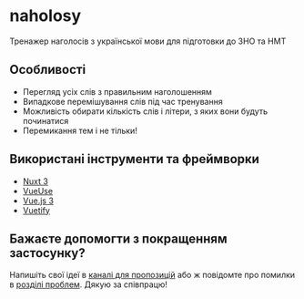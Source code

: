 # naholosy
Тренажер наголосів з української мови для підготовки до ЗНО та НМТ

## Особливості
- Перегляд усіх слів з правильним наголошенням
- Випадкове перемішування слів під час тренування
- Можливість обирати кількість слів і літери, з яких вони будуть починатися
- Перемикання тем і не тільки!

## Використані інструменти та фреймворки
- [Nuxt 3](https://nuxt.com/)
- [VueUse](https://vueuse.org/)
- [Vue.js 3](https://vuejs.org/)
- [Vuetify](https://vuetifyjs.com/)

## Бажаєте допомогти з покращенням застосунку?
Напишіть свої ідеї в [каналі для пропозицій](https://github.com/linvisn/naholosy/discussions/categories/%D0%BF%D1%80%D0%BE%D0%BF%D0%BE%D0%B7%D0%B8%D1%86%D1%96%D1%97) або ж повідомте про помилки в [розділі проблем](https://github.com/linvisn/naholosy/issues). Дякую за співпрацю!